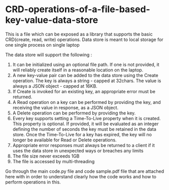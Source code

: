 # CRD-operations-of-a-file-based-key-value-data-store
This is a file which can be exposed as a library that supports the basic CRD(create, read, write) operations. Data store is meant to local storage for one single process on single laptop

The data store will support the following :
1. It can be initialized using an optional file path. If one is not provided, it will reliably 
create itself in a reasonable location on the laptop.
2. A new key-value pair can be added to the data store using the Create operation. The key 
is always a string - capped at 32chars. The value is always a JSON object - capped at 
16KB.
3. If Create is invoked for an existing key, an appropriate error must be returned.
4. A Read operation on a key can be performed by providing the key, and receiving the 
value in response, as a JSON object.
5. A Delete operation can be performed by providing the key.
6. Every key supports setting a Time-To-Live property when it is created. This property is
optional. If provided, it will be evaluated as an integer defining the number of seconds 
the key must be retained in the data store. Once the Time-To-Live for a key has expired, 
the key will no longer be available for Read or Delete operations.
7. Appropriate error responses must always be returned to a client if it uses the data store in 
unexpected ways or breaches any limits
8. The file size never exceeds 1GB
9. The file is accessed by multi-threading


Go through the main code.py file and code sample.pdf file that are attached here with in order to understand clearly how 
the code works and how to perform operations in this. 
